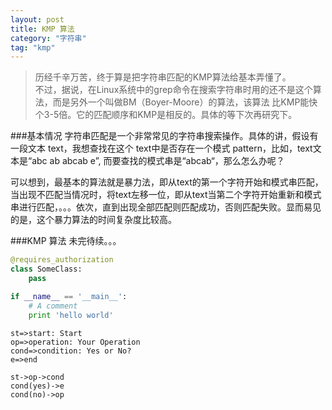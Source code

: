 ```yaml
---
layout: post
title: KMP 算法
category: "字符串"
tag: "kmp"
---
```


> 历经千辛万苦，终于算是把字符串匹配的KMP算法给基本弄懂了。    
> 不过，据说，在Linux系统中的grep命令在搜索字符串时用的还不是这个算法，而是另外一个叫做BM（Boyer-Moore）的算法，该算法
比KMP能快个3-5倍。它的匹配顺序和KMP是相反的。具体的等下次再研究下。

###基本情况
字符串匹配是一个非常常见的字符串搜索操作。具体的讲，假设有一段文本 text，我想查找在这个 text中是否存在一个模式 pattern，比如，text文本是“abc ab abcab e”, 而要查找的模式串是“abcab“，那么怎么办呢？ 
  
可以想到，最基本的算法就是暴力法，即从text的第一个字符开始和模式串匹配，当出现不匹配当情况时，将text左移一位，即从text当第二个字符开始重新和模式串进行匹配，。。。依次，直到出现全部匹配则匹配成功，否则匹配失败。显而易见的是，这个暴力算法的时间复杂度比较高。

###KMP 算法
未完待续。。。

```python
@requires_authorization
class SomeClass:
    pass

if __name__ == '__main__':
    # A comment
    print 'hello world'
```

```flow
st=>start: Start
op=>operation: Your Operation
cond=>condition: Yes or No?
e=>end

st->op->cond
cond(yes)->e
cond(no)->op
```
